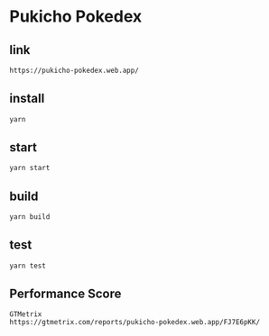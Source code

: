 # Pukicho Pokedex

## link

```bash
https://pukicho-pokedex.web.app/
```

## install

```bash
yarn
```

## start

```bash
yarn start
```

## build

```bash
yarn build
```

## test

```bash
yarn test
```

## Performance Score

```
GTMetrix
https://gtmetrix.com/reports/pukicho-pokedex.web.app/FJ7E6pKK/
```
